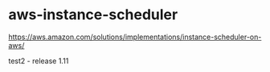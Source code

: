# aws-instance-scheduler

https://aws.amazon.com/solutions/implementations/instance-scheduler-on-aws/

test2 - release 1.11
